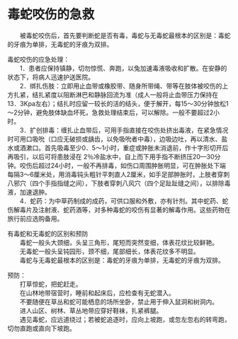 # 毒蛇咬伤的急救  

&emsp;&emsp;被毒蛇咬伤后，首先要判断蛇是否有毒，毒蛇与无毒蛇最根本的区别是：毒蛇的牙痕为单排，无毒蛇的牙痕为双排。  
  
毒蛇咬伤的应急处理：  
&emsp;&emsp;1．患者应保持镇静，切勿惊慌、奔跑，以兔加速毒液吸收和扩散。在安静的状态下，将病人迅速护送医院。  
&emsp;&emsp;2．绑扎伤肢：立即用止血带或橡胶带、随身所带绳、带等在肢体被咬伤的上方扎紧，结扎紧度以阻断淋巴和静脉回流为准（成人一般将止血带压力保持在13．3Kpa左右）；结扎时应留一较长的活的结头，便于解开，每15～30分钟放松1～2分钟，避免肢体缺血坏死，急救处理结束后，可以解除。一般不要超过2小时。  
&emsp;&emsp;3．扩创排毒：缠扎止血带后，可用手指直接在咬伤处挤出毒液，在紧急情况时可用口吸吮（口应无破损或龋齿，以免吸吮者中毒），边吸边吐，再以清水、盐水或酒漱口。首先吸毒至少0．5～1小时，重症或肿胀未消退前，作十字形切开后再吸引，以后可将患肢浸在 2％冷盐水中，自上而下用手指不断挤压20—30分钟。咬伤后超过24小时，一般不再排毒，如伤口周围肿胀明显，可在肿胀处下端每隔3～6厘米处，用消毒钝头粗针平刺直人2厘米，如手足部肿胀时，上肢者穿刺八邪穴（四个手指指缝之间），下肢者穿刺八风穴（四个足趾趾缝之间），以排除毒液，加速退肿。  
&emsp;&emsp;4．蛇药：为中草药制成的成药，可供口服和外敷，亦有针剂。其中蛇药、蛇伤解毒片及注射液、蛇药酒等，对多种毒蛇的咬伤有显著的解毒作用。这些药物在旅行前应选购备用。  
  
有毒蛇和无毒蛇的区别和预防  
&emsp;&emsp;毒蛇一般头大颈细，头呈三角形，尾短而突然变细，体表花纹比较鲜艳。  
&emsp;&emsp;无毒蛇一般头呈钝园形，颈不细，尾部细长，体表花纹多不明显。  
&emsp;&emsp;毒蛇与无毒蛇最根本的区别是：毒蛇的牙痕为单排，无毒蛇的牙痕为双排。  
  
预防：  
&emsp;&emsp;打草惊蛇，把蛇赶走。  
&emsp;&emsp;在山林地带宿营时，睡前和起床后，应检查有无蛇潜入。  
&emsp;&emsp;不要随便在草丛和蛇可能栖息的场所坐卧，禁止用于伸入鼠洞和树洞内。  
&emsp;&emsp;进人山区、树林、草丛地带应穿好鞋袜，扎紧裤腿。  
&emsp;&emsp;遇见毒蛇，应远道绕过；若被蛇追逐时，应向上坡跑，或忽左忽右的转弯跑，切勿直跑或直向下坡跑。